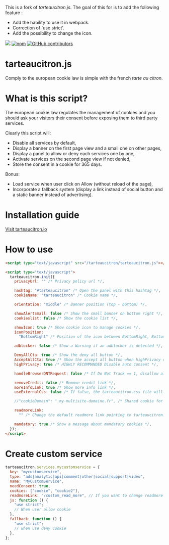This is a fork of _tarteaucitron.js_. The goal of this for is to add the following feature :

- Add the hability to use it in webpack.
- Correction of 'use strict'.
- Add the possibility to change the icon.

[![](https://data.jsdelivr.com/v1/package/gh/AmauriC/tarteaucitron.js/badge)](https://www.jsdelivr.com/package/gh/AmauriC/tarteaucitron.js)
[![npm](https://img.shields.io/npm/v/tarteaucitronjs.svg)](https://www.npmjs.com/package/tarteaucitronjs) [![GitHub contributors](https://img.shields.io/github/contributors/AmauriC/tarteaucitron.js.svg)](https://github.com/AmauriC/tarteaucitron.js/graphs/contributors)

# tarteaucitron.js

Comply to the european cookie law is simple with the french _tarte au citron_.

# What is this script?

The european cookie law regulates the management of cookies and you should ask your visitors their consent before exposing them to third party services.

Clearly this script will:

- Disable all services by default,
- Display a banner on the first page view and a small one on other pages,
- Display a panel to allow or deny each services one by one,
- Activate services on the second page view if not denied,
- Store the consent in a cookie for 365 days.

Bonus:

- Load service when user click on Allow (without reload of the page),
- Incorporate a fallback system (display a link instead of social button and a static banner instead of advertising).

# Installation guide

[Visit tarteaucitron.io](https://tarteaucitron.io/)

# How to use

```html
<script type="text/javascript" src="/tarteaucitron/tarteaucitron.js"></script>

<script type="text/javascript">
  tarteaucitron.init({
    privacyUrl: "" /* Privacy policy url */,

    hashtag: "#tarteaucitron" /* Open the panel with this hashtag */,
    cookieName: "tarteaucitron" /* Cookie name */,

    orientation: "middle" /* Banner position (top - bottom) */,

    showAlertSmall: false /* Show the small banner on bottom right */,
    cookieslist: false /* Show the cookie list */,

    showIcon: true /* Show cookie icon to manage cookies */,
    iconPosition:
      "BottomRight" /* Position of the icon between BottomRight, BottomLeft, TopRight and TopLeft */,

    adblocker: false /* Show a Warning if an adblocker is detected */,

    DenyAllCta: true /* Show the deny all button */,
    AcceptAllCta: true /* Show the accept all button when highPrivacy on */,
    highPrivacy: true /* HIGHLY RECOMMANDED Disable auto consent */,

    handleBrowserDNTRequest: false /* If Do Not Track == 1, disallow all */,

    removeCredit: false /* Remove credit link */,
    moreInfoLink: true /* Show more info link */,
    useExternalCss: false /* If false, the tarteaucitron.css file will be loaded */,

    //"cookieDomain": ".my-multisite-domaine.fr", /* Shared cookie for subdomain website */

    readmoreLink:
      "" /* Change the default readmore link pointing to tarteaucitron.io */,

    mandatory: true /* Show a message about mandatory cookies */,
  });
</script>
```

# Create custom service

```js
tarteaucitron.services.mycustomservice = {
  key: "mycustomservice",
  type: "ads|analytic|api|comment|other|social|support|video",
  name: "MyCustomService",
  needConsent: true,
  cookies: ["cookie", "cookie2"],
  readmoreLink: "/custom_read_more", // If you want to change readmore link
  js: function () {
    "use strict";
    // When user allow cookie
  },
  fallback: function () {
    "use strict";
    // when use deny cookie
  },
};
```

